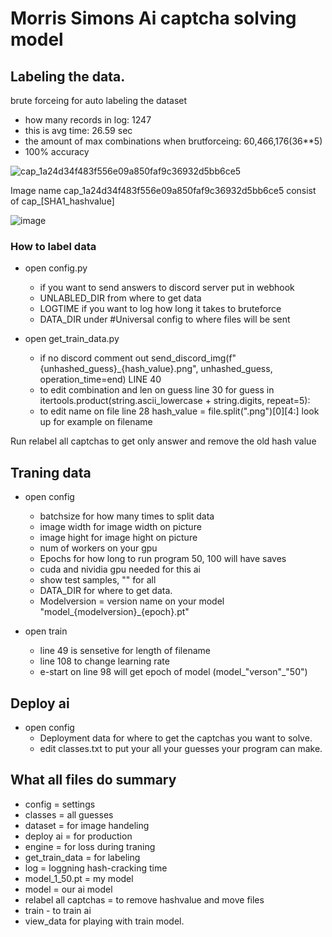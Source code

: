 # Morris Simons Ai captcha solving model

## Labeling the data.

brute forceing for auto labeling the dataset
* how many records in log: 1247
* this is avg time: 26.59 sec
* the amount of max combinations when brutforceing: 60,466,176(36**5)
* 100% accuracy

![cap_1a24d34f483f556e09a850faf9c36932d5bb6ce5](https://user-images.githubusercontent.com/38280463/208228831-4c6ce442-edb5-464a-b668-1f116d046666.png)

Image name cap_1a24d34f483f556e09a850faf9c36932d5bb6ce5
consist of cap_[SHA1_hashvalue]

![image](https://user-images.githubusercontent.com/38280463/208228974-71212c4a-102e-4ae1-b1c2-e5f1d3f9acee.png)

### How to label data
- open config.py 
  - if you want to send answers to discord server put in webhook
  - UNLABLED_DIR from where to get data
  - LOGTIME if you want to log how long it takes to bruteforce
  - DATA_DIR under #Universal config to where files will be sent

- open get_train_data.py
  - if no discord comment out send_discord_img(f"{unhashed_guess}_{hash_value}.png", unhashed_guess, operation_time=end) LINE 40
  - to edit combination and len on guess line 30 for guess in itertools.product(string.ascii_lowercase + string.digits, repeat=5):
  - to edit name on file line 28 hash_value = file.split(".png")[0][4:] look up for example on filename
  
Run relabel all captchas to get only answer and remove the old hash value

## Traning data
- open config
  - batchsize for how many times to split data
  - image width for image width on picture
  - image hight for image hight on picture
  - num of workers on your gpu
  - Epochs for how long to run program 50, 100 will have saves
  - cuda and nividia gpu needed for this ai
  - show test samples, "" for all
  - DATA_DIR for where to get data.
  - Modelversion = version name on your model "model_{modelversion}_{epoch}.pt"
  
- open train
  - line 49 is sensetive for length of filename
  - line 108 to change learning rate
  - e-start on line 98 will get epoch of model (model_"verson"_"50")
 
## Deploy ai
- open config
  - Deployment data for where to get the captchas you want to solve.
  - edit classes.txt to put your all your guesses your program can make.
 
## What all files do summary
- config = settings
- classes = all guesses 
- dataset = for image handeling
- deploy ai = for production
- engine = for loss during traning
- get_train_data = for labeling
- log = loggning hash-cracking time
- model_1_50.pt = my model
- model = our ai model
- relabel all captchas = to remove hashvalue and move files
- train - to train ai
- view_data for playing with train model.
